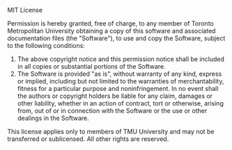 MIT License

Permission is hereby granted, free of charge, to any member of Toronto Metropolitan University obtaining a copy of this software and associated documentation files (the "Software"), to use and copy the Software, subject to the following conditions:

1. The above copyright notice and this permission notice shall be included in all copies or substantial portions of the Software.
2. The Software is provided "as is", without warranty of any kind, express or implied, including but not limited to the warranties of merchantability, fitness for a particular purpose and noninfringement. In no event shall the authors or copyright holders be liable for any claim, damages or other liability, whether in an action of contract, tort or otherwise, arising from, out of or in connection with the Software or the use or other dealings in the Software.

This license applies only to members of TMU University and may not be transferred or sublicensed. All other rights are reserved.
